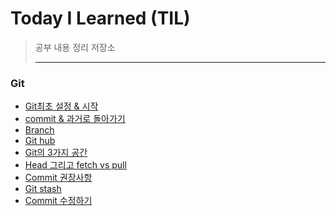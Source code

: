 # Today I Learned (TIL)
>공부 내용 정리 저장소
>
>------
>
### Git
* [Git최초 설정 & 시작](https://github.com/taxk92/TIL/blob/main/Git/Git%20%EC%B5%9C%EC%B4%88%EC%84%A4%EC%A0%95%20%26%20%EC%8B%9C%EC%9E%91.md)
* [commit & 과거로 돌아가기](https://github.com/taxk92/TIL/blob/main/Git/commit%20%26%20%EA%B3%BC%EA%B1%B0%EB%A1%9C%20%EB%8F%8C%EC%95%84%EA%B0%80%EA%B8%B0.md)
* [Branch](https://github.com/taxk92/TIL/blob/main/Git/Branch.md)
* [Git hub](https://github.com/taxk92/TIL/blob/main/Git/github.md)
* [Git의 3가지 공간](https://github.com/taxk92/TIL/blob/main/Git/Git%EC%9D%98%203%EA%B0%80%EC%A7%80%20%EA%B3%B5%EA%B0%84.md)
* [Head 그리고 fetch vs pull](https://github.com/taxk92/TIL/blob/main/Git/Head%20%EA%B7%B8%EB%A6%AC%EA%B3%A0%20fetch%20vs%20pull.md)
* [Commit 권장사항](https://github.com/taxk92/TIL/blob/main/Git/Commit%20%EA%B6%8C%EC%9E%A5%EC%82%AC%ED%95%AD.md)
* [Git stash](https://github.com/taxk92/TIL/blob/main/Git/Git%20stash.md)
* [Commit 수정하기](https://github.com/taxk92/TIL/blob/main/Git/Commit%20%EC%88%98%EC%A0%95%ED%95%98%EA%B8%B0.md)
